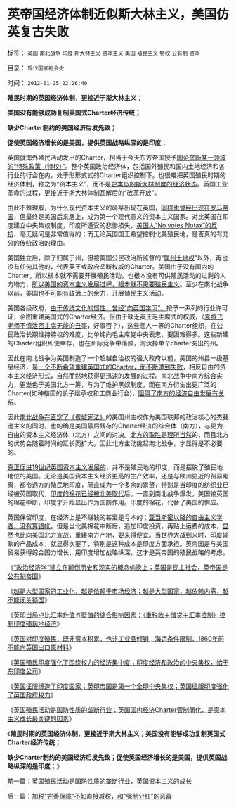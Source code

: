# 英帝国经济体制近似斯大林主义，美国仿英复古失败

标签： `英国` `南北战争` `印度` `斯大林主义` `资本主义` `美国` `殖民主义` `特权` `公有制` `资本` 

目录： `现代国家社会史`

时间： `2012-01-25 22:26:40`

**殖民时期的英国经济体制，更接近于斯大林主义；**

**美国没有能够成功复制英国式Charter经济传统；**

**缺少Charter制约的美国经济后发先致；**

**促使英国经济增长的是美国，提供英国战略纵深的是印度**；

英国就海外殖民活动发出的Charter，相当于今天东方帝国授予[国企垄断某一领域的“特殊政策（特权）”](../../../2012/1/14/中国改革谨防改到印度失败的道路上.md)。整个英国政治经济体，包括国外殖民和国内土地经济和各行业的行会在内，处于形形式式的Charter组织控制下。也很难把英国殖民时期的经济体制，称之为“资本主义”，而不是[更类似的斯大林制度的经济状态](../../../2011/2/3/马克思早就向（短缺原理＋边际原理）彻底投降了.md)。英国工业革命的过程，更接近于斯大林体制瓦解后的“改革开放”。

由此不难理解，为什么现代资本主义的萌芽出现在英国，[同样也曾经出现在罗马帝国](../../../2010/8/13/罗马帝国真正接近资本主义.md)，但最终是美国后来居上，成为第一个现代意义的资本主义国家。对比英国在印度建立中央集权制度，印度所遭受的悲惨损失，[美国人“No votes Notax”的反抗](../../../2011/5/8/北美独立战争英国真的万恶不赦吗？.md)，毫无疑问是非常值得的；而无论英国国王希望控制北美殖民地，是否真的有充分的传统政治的理由。

美国独立后，除了归属于州，但被美国公民政治所监督的“[属州土地权](../../../2012/1/17/英国／印度和美国的土地制度，要不得的土地／房产税.md)”以外，再也没有任何其他的，代表英王或政府垄断权威的Charter。美国由于没有国内的Charter，所以根本就不需要开展殖民活动，也根本没有可供殖民活动的过剩的人力物力，[所以美国的资本主义发展过程，根本就不需要殖民主义](../../../2011/10/3/欧洲是民主的后进社会；现代资本主义制度发源于美洲殖民地.md)。至少在南北战争以前，美国也不可能有政治上的余力，开展殖民主义活动。

美国各级政府，[由于传统文化的惯性，曾经“向英国学习”，](../../../2010/3/13/历史惯性耗尽文明才能“升级”.md)授予一系列的行业许可证，企图重建英国式的Charter经济。但由于缺乏英王毛主席式的权威，（[袁腾飞老师不慎泄密主席无能的丑事](../../../2010/5/17/袁腾飞绝没有人身攻击却遭毛派人身攻击.md)，好事否？），这些高人一等的Charter组织，在公民政治长期维持特权的难度，比单纯向毛主席党中央表忠，要困难得多。这些新建的Charter组织即使幸存，也在州际竞争中落败，淘汰掉单个charter突出的州。

因此在南北战争为美国制造了一个超越自治权的强大政府以前，美国的州县一级基层经济，是[一个不断希望重建英国式的Charter，而不断遭到失败](../../../2011/5/18/美国早期不是自由放任的经济,管制对经济的影响等效于税收.md)，相反自由的资本主义经济形式，自然而然地获得更迅速的发展的过程。南北战争中南方综合实力，更逊色于美国北方一筹，与为了维护黑奴制度，而在南方衍生出更广泛的Charter(如种植园的长子继承权和工商业行会)，[阻碍了南方的经济自由发展有关系](../../../2011/7/8/南方奴隶制是北方社会矛盾的转移和道德借口.md)。

因此[南北战争在否定了《费城宪法》](../../../2012/1/4/美国“加税容易减税难”恰证“愚民总是大多数”.md)的美国州主权作为美国联邦的政治核心的杰斐逊主义的同时，也的确是美国最后残存的Charter经济的综合体（南方），与更为自由的资本主义经济体（北方）之间的对决。[北方的取胜是理所当然](../../../2011/8/14/《密苏里协定》和《门罗宣言》时代（政府缺钱＝高关税）.md)的，而且北方的优势会随着时间的延长而扩大。因此北方主动挑起南北战争，才显得是不必要的。

[真正促进19世纪英国资本主义发展的](../../../2010/10/30/工业革命是通货紧缩和市场扩大而不是资本积累.md)，并不是殖民地的印度，而是摆脱了殖民地地位的美国。无论是美国资本主义经济更高的生产效率，还是与欧洲更近的贸易距离，都令远方的殖民地印度，简直成为一个多余的累赘，特别是当印度的纺织业已经被英国取代，[印度的棉花已经被北美取代](../../../2011/5/23/为什么美国南方会形成黑奴植棉业？.md)后。一直到南北战争爆发，美国输英国的棉花中断，印度才开始显出作为国防作用。印度的棉花，代替了美国的供应。

英国保留印度，在经济上是不赚钱的甚至是亏本的；[亚当斯密以降的自由主义学者，没有算错帐](../../../2012/1/15/英国人无意中得到印度，亚当斯密“不心疼”.md)。但是当北美棉花中断后，追加印度投资，再贴上运费的成本，[显然也比向美国北方宣战](../../../2011/7/16/南北战争：政治的本质,民主的本质,都是妥协.md)，重建南方产地，要来得便宜。当世界大战到来时，印度输欧的产品成本，就显得次要了，特别是这种成本是印度方面承担。英帝国是与美国贸易获得综合国力增长，用印度增加战略纵深，这才是英帝国的殖民战略的考虑。

《[“政治经济学”建立在颠倒历史和现实的概念偷换上；英国是民主社会，英帝国是公有制帝国](../../../2012/1/23/英国是民主社会，英帝国是公有制帝国.md)》

《[越是大型国家的工业化，越是依赖于市场经济；越是大型国家，越依赖内需，越不能闭关锁国](../../../2012/1/23/英国是民主社会，英帝国是公有制帝国.md)》

《[英印当局卢比汇率升值与贬值的综合影响因素；（重税收＋借贷＋汇率控制）控制印度殖民地经济](../../../2012/1/23/英印卢比汇率走势和印度殖民地经济.md)》

《[英国对印度殖民，既非资本积累，也非工业品倾销；海运条件限制，1860年前不能向英国出口原材料](../../../2012/1/23/“资本积累／工业品倾销／原材料供应”无法解释英印殖民地模式.md)》

《[英国殖民印度强化了围绕权力的经济集中度；印度经济和政治的中央集权，始于东印度公司](../../../2012/1/25/英国征服大大强化了印度经济的集中程度.md)》

《[英国征服缔造了印度国家；英印帝国是第一个全印中央集权；英国征服印度强化了英国政府权力](../../../2012/1/25/英国征服印度地区，缔造现代印度国家的统一.md)》

《[英国殖民活动是国防性质的垄断行业；英国国内经济Charter管制弱化，是资本主义成长最关键的因素](../../../2012/1/25/英国殖民活动是国防性质的垄断行业，英国资本主义的成长.md)》

《**殖民时期的英国经济体制，更接近于斯大林主义；美国没有能够成功复制英国式Charter经济传统；**

**缺少Charter制约的美国经济后发先致；促使英国经济增长的是美国，提供英国战略纵深的是印度**；》



前一篇：[英国殖民活动是国防性质的垄断行业，英国资本主义的成长](../../../2012/1/25/英国殖民活动是国防性质的垄断行业，英国资本主义的成长.md)

后一篇：[加税“完善保障”不如直接减税，和“强制分红”的恶毒](../../../2012/1/26/加税“完善保障”不如直接减税，和“强制分红”的恶毒.md)